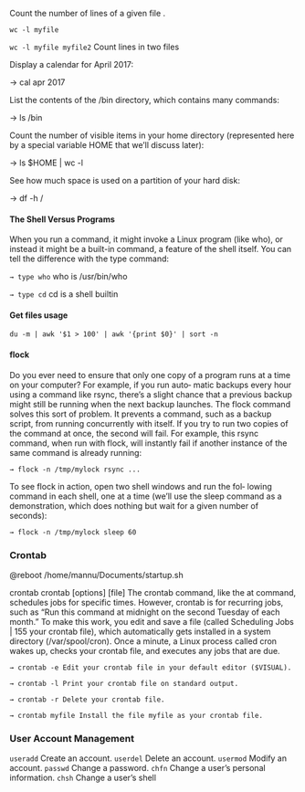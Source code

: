 

Count the number of lines of a given file .

```wc -l myfile```

```wc -l myfile myfile2```    Count lines in two files

Display a calendar for April 2017:


→ cal apr 2017

List the contents of the /bin directory, which contains many
commands:


→ ls /bin

Count the number of visible items in your home directory
(represented here by a special variable HOME that we’ll discuss
later):


→ ls $HOME | wc -l

See how much space is used on a partition of your hard disk:


→ df -h /


#### The Shell Versus Programs
When you run a command, it might invoke a Linux program
(like who), or instead it might be a built-in command, a feature
of the shell itself. You can tell the difference with the type command:

```→ type who```
who is /usr/bin/who

```→ type cd```
cd is a shell builtin



#### Get files usage 
 
```
du -m | awk '$1 > 100' | awk '{print $0}' | sort -n
```

#### flock 

Do you ever need to ensure that only one copy of a program
runs at a time on your computer? For example, if you run auto‐
matic backups every hour using a command like rsync, there’s
a slight chance that a previous backup might still be running
when the next backup launches. The flock command solves
this sort of problem. It prevents a command, such as a backup
script, from running concurrently with itself. If you try to run
two copies of the command at once, the second will fail. For
example, this rsync command, when run with flock, will
instantly fail if another instance of the same command is
already running:

```
→ flock -n /tmp/mylock rsync ...
```

To see flock in action, open two shell windows and run the fol‐
lowing command in each shell, one at a time (we’ll use the
sleep command as a demonstration, which does nothing but
wait for a given number of seconds):

```
→ flock -n /tmp/mylock sleep 60
```

### Crontab


@reboot /home/mannu/Documents/startup.sh


crontab
crontab [options] [file]
The crontab command, like the at command, schedules jobs
for specific times. However, crontab is for recurring jobs, such
as “Run this command at midnight on the second Tuesday of
each month.” To make this work, you edit and save a file (called
Scheduling Jobs | 155
your crontab file), which automatically gets installed in a system
directory (/var/spool/cron). Once a minute, a Linux process
called cron wakes up, checks your crontab file, and executes
any jobs that are due.
```
→ crontab -e Edit your crontab file in your default editor ($VISUAL).
```

```
→ crontab -l Print your crontab file on standard output.
```

```
→ crontab -r Delete your crontab file.
```

```
→ crontab myfile Install the file myfile as your crontab file.
```


### User Account Management

```useradd``` Create an account.
```userdel``` Delete an account.
```usermod``` Modify an account.
```passwd``` Change a password.
```chfn``` Change a user’s personal information.
```chsh``` Change a user’s shell
